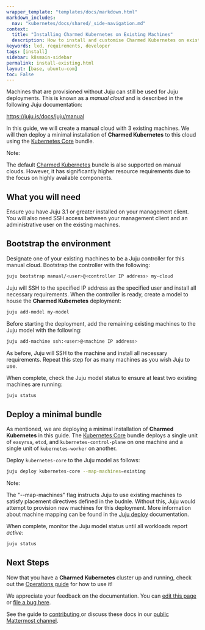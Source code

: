 ```yaml
---
wrapper_template: "templates/docs/markdown.html"
markdown_includes:
  nav: "kubernetes/docs/shared/_side-navigation.md"
context:
  title: "Installing Charmed Kubernetes on Existing Machines"
  description: How to install and customise Charmed Kubernetes on existing machines.
keywords: lxd, requirements, developer
tags: [install]
sidebar: k8smain-sidebar
permalink: install-existing.html
layout: [base, ubuntu-com]
toc: False
---
```


Machines that are provisioned without Juju can still be used for Juju deployments.
This is known as a *manual cloud* and is described in the following Juju documentation:

https://juju.is/docs/juju/manual

In this guide, we will create a manual cloud with 3 existing machines. We will then
deploy a minimal installation of **Charmed Kubernetes** to this cloud using the
[Kubernetes Core][kubernetes-core] bundle.

<div class="p-notification--positive is-inline">
  <div markdown="1" class="p-notification__content">
    <span class="p-notification__title">Note:</span>
    <p class="p-notification__message">The default <a href="https://charmhub.io/charmed-kubernetes">Charmed Kubernetes</a> bundle is also supported on manual clouds. However, it has significantly higher resource requirements due to the focus on highly available components.</p>
  </div>
</div>

## What you will need

Ensure you have Juju 3.1 or greater installed on your management client. You will also
need SSH access between your management client and an administrative user on the
existing machines.

## Bootstrap the environment

Designate one of your existing machines to be a Juju controller for this manual cloud.
Bootstrap the controller with the following:

```bash
juju bootstrap manual/<user>@<controller IP address> my-cloud
```

Juju will SSH to the specified IP address as the specified user and install all
necessary requirements. When the controller is ready, create a model to house the
**Charmed Kubernetes** deployment:

```bash
juju add-model my-model
```

Before starting the deployment, add the remaining existing machines to the Juju model
with the following:

```bash
juju add-machine ssh:<user>@<machine IP address>
```

As before, Juju will SSH to the machine and install all necessary requirements. Repeat
this step for as many machines as you wish Juju to use.

When complete, check the Juju model status to ensure at least two existing machines
are running:

```bash
juju status
```

## Deploy a minimal bundle

As mentioned, we are deploying a minimal installation of **Charmed Kubernetes** in this
guide. The [Kubernetes Core][kubernetes-core] bundle deploys a single unit of `easyrsa`,
`etcd`, and `kubernetes-control-plane` on one machine and a single unit of
`kubernetes-worker` on another.

Deploy `kubernetes-core` to the Juju model as follows:

```bash
juju deploy kubernetes-core --map-machines=existing
```

<div class="p-notification--positive is-inline">
  <div markdown="1" class="p-notification__content">
    <span class="p-notification__title">Note:</span>
    <p class="p-notification__message">The "--map-machines" flag instructs Juju to use existing machines to satisfy placement directives defined in the budnle. Without this, Juju would attempt to provision new machines for this deployment. More information about machine mapping can be found in the <a href="https://juju.is/docs/juju/juju-deploy">Juju deploy</a> documentation.</p>
  </div>
</div>

When complete, monitor the Juju model status until all workloads report *active*:

```bash
juju status
```

## Next Steps

Now that you have a **Charmed Kubernetes** cluster up and running, check out the
[Operations guide][operations] for how to use it!

<!-- LINKS -->

[kubernetes-core]: https://charmhub.io/kubernetes-core
[operations]: /kubernetes/docs/operations

<!-- FEEDBACK -->
<div class="p-notification--information">
  <div class="p-notification__content">
    <p class="p-notification__message">We appreciate your feedback on the documentation. You can
    <a href="https://github.com/charmed-kubernetes/kubernetes-docs/edit/main/pages/k8s/install-manual.md" >edit this page</a>
    or
    <a href="https://github.com/charmed-kubernetes/kubernetes-docs/issues/new">file a bug here</a>.</p>
    <p>See the guide to <a href="/kubernetes/docs/how-to-contribute"> contributing </a> or discuss these docs in our <a href="https://chat.charmhub.io/charmhub/channels/kubernetes"> public Mattermost channel</a>.</p>
  </div>
</div>
